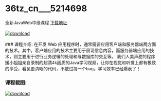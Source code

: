 # 36tz_cn___5214698
全新JavaWeb中级课程
[下载地址](http://www.36tz.cn/article/5214698 "下载地址")
<br/></br>[![download](http://36tz.cn/muke_img/2020_08_1-5-300x193.png "下载地址")](http://www.36tz.cn/article/5214698 "下载地址")
<br/></br>### 课程介绍:
在开发 Web 应用程序时，通常需要应用客户端和服务器端两方面的技术。其中，客户端应用的技术主要用于展现信息内容，而服务器端应用的技术，则主要用于进行业务逻辑的处理和与数据库的交互等。
我们人美声甜的程序媛小姐姐亲自录制的超清4k画质的Java学习视频，让你在视觉和听觉上都有极致的享受，看见更清晰的代码，不放过每一个bug，学习效率已经爆表了！

### 课程截图:
[![download](http://36tz.cn/muke_img/2020_08_2-5.png "下载地址")](http://www.36tz.cn/article/5214698 "下载地址")
